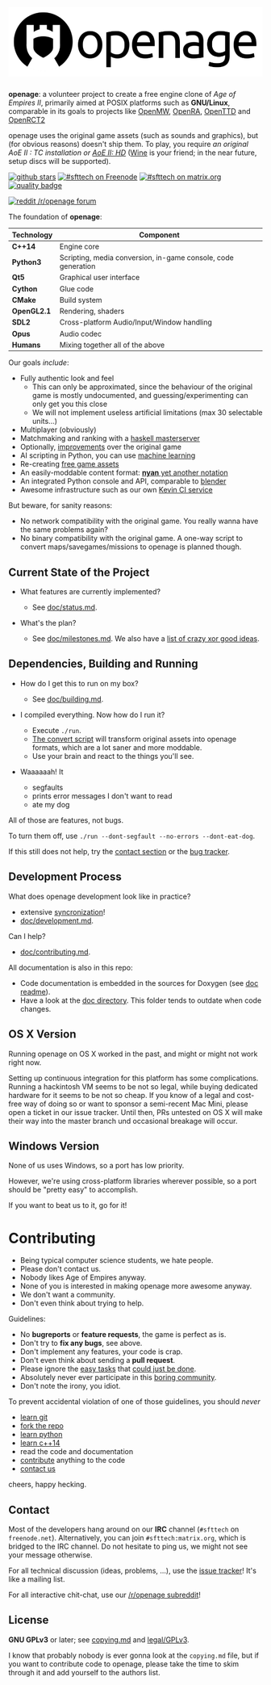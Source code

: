 [![openage](/assets/logo/banner.png)](http://openage.sft.mx)
============================================================

**openage**: a volunteer project to create a free engine clone of *Age of Empires II*,
primarily aimed at POSIX platforms such as **GNU/Linux**,
comparable in its goals to projects like [OpenMW](https://openmw.org/), [OpenRA](http://openra.net/), [OpenTTD](https://openttd.org/) and [OpenRCT2](https://openrct2.org/)

openage uses the original game assets (such as sounds and graphics), but (for obvious reasons) doesn't ship them.
To play, you require *an original AoE II : TC installation or [AoE II: HD](http://store.steampowered.com/app/221380/)*
([Wine](https://www.winehq.org/) is your friend; in the near future, setup discs will be supported).

[![github stars](https://img.shields.io/github/stars/SFTtech/openage.svg)](https://github.com/SFTtech/openage/stargazers)
[![#sfttech on Freenode](https://img.shields.io/Freenode/%23sfttech.png)](https://webchat.freenode.net/?channels=sfttech)
[![#sfttech on matrix.org](https://img.shields.io/badge/matrix-%23sfttech-blue.svg)](https://riot.im/app/#/room/#sfttech:matrix.org)
[![quality badge](https://img.shields.io/badge/cuteness-overload-orange.svg)](http://www.emergencykitten.com/)


[<img src="https://www.redditstatic.com/about/assets/reddit-logo.png" alt="reddit" height="45"> /r/openage forum](https://www.reddit.com/r/openage/)


The foundation of **openage**:

Technology     | Component
---------------|----------
**C++14**      | Engine core
**Python3**    | Scripting, media conversion, in-game console, code generation
**Qt5**        | Graphical user interface
**Cython**     | Glue code
**CMake**      | Build system
**OpenGL2.1**  | Rendering, shaders
**SDL2**       | Cross-platform Audio/Input/Window handling
**Opus**       | Audio codec
**Humans**     | Mixing together all of the above

Our goals *include*:

* Fully authentic look and feel
  * This can only be approximated, since the behaviour of the original game is mostly undocumented,
    and guessing/experimenting can only get you this close
  * We will not implement useless artificial limitations (max 30 selectable units...)
* Multiplayer (obviously)
* Matchmaking and ranking with a [haskell masterserver](https://github.com/SFTtech/openage-masterserver)
* Optionally, [improvements](/doc/ideas/) over the original game
* AI scripting in Python, you can use [machine learning](http://scikit-learn.org/stable/)
* Re-creating [free game assets](https://github.com/SFTtech/openage-data)
* An easily-moddable content format: [**nyan** yet another notation](https://github.com/SFTtech/nyan)
* An integrated Python console and API, comparable to [blender](http://blender.org/)
* Awesome infrastructure such as our own [Kevin CI service](https://github.com/SFTtech/kevin)

But beware, for sanity reasons:

* No network compatibility with the original game.
  You really wanna have the same problems again?
* No binary compatibility with the original game.
  A one-way script to convert maps/savegames/missions to openage is planned though.


Current State of the Project
----------------------------

 - What features are currently implemented?
   - See [doc/status.md](/doc/status.md).

 - What's the plan?
   - See [doc/milestones.md](/doc/milestones.md). We also have a [list of crazy xor good ideas](/doc/ideas).


Dependencies, Building and Running
----------------------------------

 - How do I get this to run on my box?
   - See [doc/building.md](/doc/building.md).

 - I compiled everything. Now how do I run it?
   - Execute `./run`.
   * [The convert script](/doc/media_convert.md) will transform original assets into openage formats, which are a lot saner and more moddable.
   - Use your brain and react to the things you'll see.

 - Waaaaaah! It
   - segfaults
   - prints error messages I don't want to read
   - ate my dog

All of those are features, not bugs.

To turn them off, use `./run --dont-segfault --no-errors --dont-eat-dog`.


If this still does not help, try the [contact section](#contact)
or the [bug tracker](https://github.com/SFTtech/openage/issues).


Development Process
-------------------

What does openage development look like in practice?
 - extensive [syncronization](#contact)!
 - [doc/development.md](/doc/development.md).

Can I help?
 - [doc/contributing.md](/doc/contributing.md).


All documentation is also in this repo:

- Code documentation is embedded in the sources for Doxygen (see [doc readme](/doc/README.md)).
- Have a look at the [doc directory](/doc/). This folder tends to outdate when code changes.


OS X Version
------------

Running openage on OS X worked in the past,
and might or might not work right now.

Setting up continuous integration for this platform has some complications. Running a hackintosh VM seems to be not so legal, while buying dedicated hardware for it seems to be not so cheap. If you know of a legal and cost-free way of doing so or want to sponsor a semi-recent Mac Mini, please open a ticket in our issue tracker. Until then, PRs untested on OS X will make their way into the master branch und occasional breakage will occur.


Windows Version
---------------

None of us uses Windows, so a port has low priority.

However, we're using cross-platform libraries wherever possible,
so a port should be "pretty easy" to accomplish.

If you want to beat us to it, go for it!


Contributing
============

* Being typical computer science students, we hate people.
* Please don't contact us.
* Nobody likes Age of Empires anyway.
* None of you is interested in making openage more awesome anyway.
* We don't want a community.
* Don't even think about trying to help.

Guidelines:

* No **bugreports** or **feature requests**, the game is perfect as is.
* Don't try to **fix any bugs**, see above.
* Don't implement any features, your code is crap.
* Don't even think about sending a **pull request**.
* Please ignore the [easy tasks](https://github.com/SFTtech/openage/issues?q=is:issue+is:open+label:%22easy%22) that [could just be done](https://github.com/SFTtech/openage/issues?q=is:issue+is:open+label:%22just+do+it%22).
* Absolutely never ever participate in this [boring community](https://www.reddit.com/r/openage/).
* Don't note the irony, you idiot.

To prevent accidental violation of one of those guidelines, you should *never*

* [learn git](http://git-scm.com/book/en/Git-Basics)
* [fork the repo](https://help.github.com/articles/fork-a-repo)
* [learn python](http://docs.python.org/3/tutorial/appetite.html)
* [learn c++14](http://www.cplusplus.com/doc/tutorial/)
* read the code and documentation
* [contribute](/doc/contributing.md) anything to the code
* [contact us](#contact)

cheers, happy hecking.


Contact
-------

Most of the developers hang around on our **IRC** channel (`#sfttech` on `freenode.net`).
Alternatively, you can join `#sfttech:matrix.org`, which is bridged to the IRC channel.
Do not hesitate to ping us, we might not see your message otherwise.

For all technical discussion (ideas, problems, ...), use the [issue tracker](https://github.com/SFTtech/openage/issues)!
It's like a mailing list.

For all interactive chit-chat, use our [/r/openage subreddit](https://www.reddit.com/r/openage/)!


License
-------

**GNU GPLv3** or later; see [copying.md](copying.md) and [legal/GPLv3](/legal/GPLv3).

I know that probably nobody is ever gonna look at the `copying.md` file,
but if you want to contribute code to openage, please take the time to
skim through it and add yourself to the authors list.
